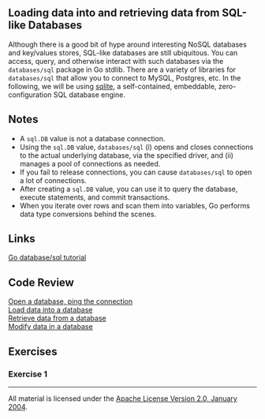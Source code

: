 ## Loading data into and retrieving data from SQL-like Databases

Although there is a good bit of hype around interesting NoSQL databases and key/values stores, SQL-like databases are still ubiquitous.  You can access, query, and otherwise interact with such databases via the `databases/sql` package in Go stdlib.  There are a variety of libraries for `databases/sql` that allow you to connect to MySQL, Postgres, etc.  In the following, we will be using [sqlite](https://sqlite.org/), a self-contained, embeddable, zero-configuration SQL database engine.

## Notes

* A `sql.DB` value is not a database connection.   
* Using the `sql.DB` value, `databases/sql` (i) opens and closes connections to the actual underlying database, via the specified driver, and (ii) manages a pool of connections as needed.
* If you fail to release connections, you can cause `databases/sql` to open a lot of connections.  
* After creating a `sql.DB` value, you can use it to query the database, execute statements, and commit transactions. 
* When you iterate over rows and scan them into variables, Go performs data type conversions behind the scenes.

## Links

[Go database/sql tutorial](http://go-database-sql.org/)  

## Code Review

[Open a database, ping the connection](example1/example1.go)  
[Load data into a database](example2/example2.go)  
[Retrieve data from a database](example3/example3.go)  
[Modify data in a database](example4/example4.go)

## Exercises

### Exercise 1

___
All material is licensed under the [Apache License Version 2.0, January 2004](http://www.apache.org/licenses/LICENSE-2.0).
